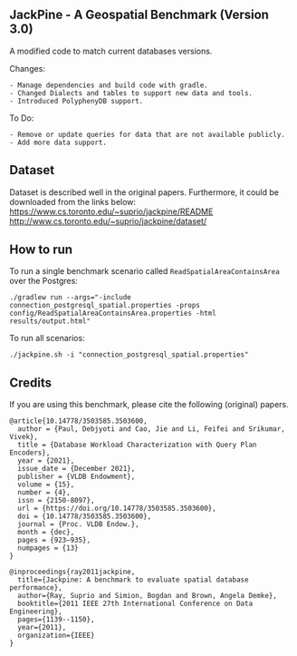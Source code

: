 ## JackPine - A Geospatial Benchmark (Version 3.0)

A modified code to match current databases versions.

Changes:
```
- Manage dependencies and build code with gradle.
- Changed Dialects and tables to support new data and tools.
- Introduced PolyphenyDB support.
```

To Do:
```
- Remove or update queries for data that are not available publicly.
- Add more data support.
```

Dataset
-------
Dataset is described well in the original papers. 
Furthermore, it could be downloaded from the links below:
https://www.cs.toronto.edu/~suprio/jackpine/README
http://www.cs.toronto.edu/~suprio/jackpine/dataset/

How to run
----------
To run a single benchmark scenario called `ReadSpatialAreaContainsArea` over the Postgres:
```shell
./gradlew run --args="-include connection_postgresql_spatial.properties -props config/ReadSpatialAreaContainsArea.properties -html results/output.html"
```

To run all scenarios:
```shell
./jackpine.sh -i "connection_postgresql_spatial.properties"
```

Credits
-------

If you are using this benchmark, please cite the following (original) papers.

```
@article{10.14778/3503585.3503600,
  author = {Paul, Debjyoti and Cao, Jie and Li, Feifei and Srikumar, Vivek},
  title = {Database Workload Characterization with Query Plan Encoders},
  year = {2021},
  issue_date = {December 2021},
  publisher = {VLDB Endowment},
  volume = {15},
  number = {4},
  issn = {2150-8097},
  url = {https://doi.org/10.14778/3503585.3503600},
  doi = {10.14778/3503585.3503600},
  journal = {Proc. VLDB Endow.},
  month = {dec},
  pages = {923–935},
  numpages = {13}
}
```

```
@inproceedings{ray2011jackpine,
  title={Jackpine: A benchmark to evaluate spatial database performance},
  author={Ray, Suprio and Simion, Bogdan and Brown, Angela Demke},
  booktitle={2011 IEEE 27th International Conference on Data Engineering},
  pages={1139--1150},
  year={2011},
  organization={IEEE}
}
```
